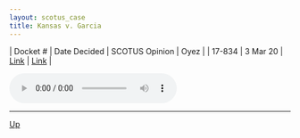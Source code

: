 ```yaml
---
layout: scotus_case
title: Kansas v. Garcia
---
```


| Docket # | Date Decided | SCOTUS Opinion | Oyez |
| 17-834 | 3 Mar 20 | [Link](https://www.supremecourt.gov/opinions/19pdf/589us2r14_2034.pdf) | [Link](https://www.oyez.org/cases/2019/17-834) |

<audio controls>
   <source src='./resources/17-834.mp3' type='audio/mpeg'>
</audio>

<object data='./resources/17-834.pdf' type='application/pdf'></object>

---

[Up](./README.md)